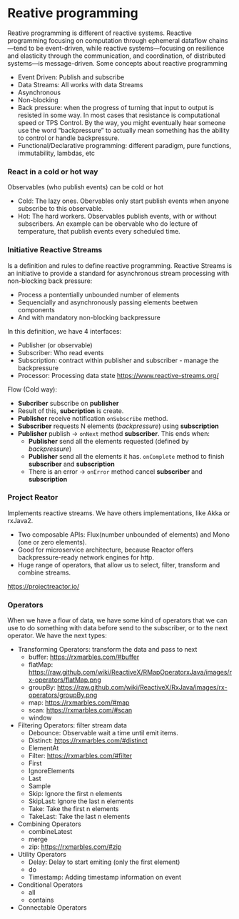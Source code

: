 # Reative programming

Reative programming is different of reactive systems. Reactive programming focusing on computation through ephemeral dataflow chains—tend to be event-driven, while reactive systems—focusing on resilience and elasticity through the communication, and coordination, of distributed systems—is message-driven. Some concepts about reactive programming

- Event Driven: Publish and subscribe
- Data Streams: All works with data Streams
- Asynchronous
- Non-blocking
- Back pressure: when the progress of turning that input to output is resisted in some way. In most cases that resistance is computational speed or TPS Control. By the way, you might eventually hear someone use the word “backpressure” to actually mean something has the ability to control or handle backpressure.
- Functional/Declarative programming: different paradigm, pure functions, immutability, lambdas, etc  

### React in a cold or hot way
Observables (who publish events) can be cold or hot
- Cold: The lazy ones. Obervables only start publish events when anyone subscribe to this observable.
- Hot: The hard workers. Observables publish events, with or without subscribers. An example can be obervable who do lecture of temperature, that publish events every scheduled time.

### Initiative Reactive Streams
Is a definition and rules to define reactive programming. Reactive Streams is an initiative to provide a standard for asynchronous stream processing with non-blocking back pressure: 
- Process a pontentially unbounded number of elements
- Sequencially and asynchronously passing elements beetwen components
- And with mandatory non-blocking backpressure

In this definition, we have 4 interfaces:
- Publisher (or observable)
- Subscriber: Who read events
- Subscription: contract within publisher and subscriber - manage the backpressure
- Processor: Processing data state
https://www.reactive-streams.org/

Flow (Cold way):
- **Subcriber** subscribe on **publisher**
- Result of this, **subcription** is create.
- **Publisher** receive notification `onSubscribe` method.
- **Subscriber** requests N elements (_backpressure_) using **subscription**
- **Publisher** publish -> `onNext` method **subscriber**. This ends when:
  - **Publisher** send all the elements requested (defined by _backpressure_)
  - **Publisher** send all the elements it has. `onComplete` method to finish **subscriber** and **subscription**
  - There is an error -> `onError` method cancel **subscriber** and **subscription**



### Project Reator 
Implements reactive streams. We have others implementations, like Akka or rxJava2.
- Two composable APIs: Flux(number unbounded of elements) and Mono (one or zero elements).
- Good for microservice architecture, because Reactor offers backpressure-ready network engines for http.
- Huge range of operators, that allow us to select, filter, transform and combine streams.

https://projectreactor.io/


### Operators
When we have a flow of data, we have some kind of operators that we can use to do something with data before send to the subscriber, or to the next operator. We have the next types:

- Transforming Operators: transform the data and pass to next
  - buffer: https://rxmarbles.com/#buffer
  - flatMap: https://raw.github.com/wiki/ReactiveX/RMapOperatorxJava/images/rx-operators/flatMap.png 
  - groupBy: https://raw.github.com/wiki/ReactiveX/RxJava/images/rx-operators/groupBy.png
  - map: https://rxmarbles.com/#map
  - scan: https://rxmarbles.com/#scan
  - window
- Filtering Operators: filter stream data
  - Debounce: Observable wait a time until emit items.
  - Distinct: https://rxmarbles.com/#distinct
  - ElementAt
  - Filter: https://rxmarbles.com/#filter
  - First
  - IgnoreElements
  - Last
  - Sample
  - Skip: Ignore the first n elements
  - SkipLast: Ignore the last n elements
  - Take: Take the first n elements
  - TakeLast: Take the last n elements
- Combining Operators
  - combineLatest
  - merge
  - zip: https://rxmarbles.com/#zip
- Utility Operators
  - Delay: Delay to start emiting (only the first element)
  - do
  - Timestamp: Adding timestamp information on event
- Conditional Operators
  - all
  - contains
- Connectable Operators


